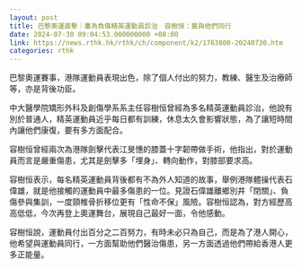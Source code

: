 ```yaml
---
layout: post
title: 巴黎奧運直擊｜屢為負傷精英運動員診治　容樹恒：冀與他們同行
date: 2024-07-30 09:04:53.000000000 +08:00
link: https://news.rthk.hk/rthk/ch/component/k2/1763800-20240730.htm
categories: rthk
---
```


巴黎奧運賽事，港隊運動員表現出色，除了個人付出的努力，教練、醫生及治療師等，亦是背後功臣。

中大醫學院矯形外科及創傷學系系主任容樹恒曾經為多名精英運動員診治，他說有別於普通人，精英運動員近乎每日都有訓練，休息太久會影響狀態，為了讓短時間內讓他們康復，要有多方面配合。

容樹恒曾經兩次為港隊劍擊代表江旻憓的膝蓋十字韌帶做手術，他指出，對於運動員而言是嚴重傷患，尤其是劍擊多「埋身」、轉向動作，對膝部要求高。

容樹恒表示，每名精英運動員背後都有不為外人知道的故事，舉例港隊體操代表石偉雄，就是他接觸的運動員中最多傷患的一位。見證石偉雄離鄉別井「閉關」、負傷參與集訓，一度頸椎骨折移位更有「性命不保」風險。容樹恒認為，對方經歷高高低低，今次再登上奧運舞台，展現自己最好一面，令他感動。

容樹恒說，運動員付出百分之二百努力，有時未必只為自己，而是為了港人開心，他希望與運動員同行，一方面幫助他們醫治傷患，另一方面透過他們帶給香港人更多正能量。
